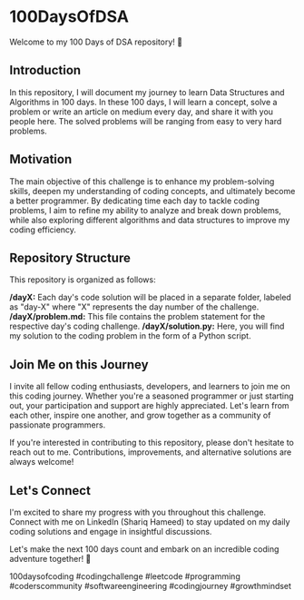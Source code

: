 # 100DaysOfDSA
Welcome to my 100 Days of DSA repository! 🚀

## Introduction
In this repository, I will document my journey to learn Data Structures and Algorithms in 100 days. In these 100 days, I will learn a concept, solve a problem or write an article on medium every day, and share it with you people here. The solved problems will be ranging from easy to very hard problems. 

## Motivation
The main objective of this challenge is to enhance my problem-solving skills, deepen my understanding of coding concepts, and ultimately become a better programmer. By dedicating time each day to tackle coding problems, I aim to refine my ability to analyze and break down problems, while also exploring different algorithms and data structures to improve my coding efficiency.

## Repository Structure
This repository is organized as follows:

<b>/dayX:</b> Each day's code solution will be placed in a separate folder, labeled as "day-X" where "X" represents the day number of the challenge.
<b>/dayX/problem.md:</b> This file contains the problem statement for the respective day's coding challenge.
<b>/dayX/solution.py:</b> Here, you will find my solution to the coding problem in the form of a Python script.
## Join Me on this Journey
I invite all fellow coding enthusiasts, developers, and learners to join me on this coding journey. Whether you're a seasoned programmer or just starting out, your participation and support are highly appreciated. Let's learn from each other, inspire one another, and grow together as a community of passionate programmers.

If you're interested in contributing to this repository, please don't hesitate to reach out to me. Contributions, improvements, and alternative solutions are always welcome!

## Let's Connect
I'm excited to share my progress with you throughout this challenge. Connect with me on LinkedIn (Shariq Hameed) to stay updated on my daily coding solutions and engage in insightful discussions.

Let's make the next 100 days count and embark on an incredible coding adventure together! 🚀

100daysofcoding #codingchallenge #leetcode #programming #coderscommunity #softwareengineering #codingjourney #growthmindset
